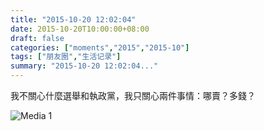 ```yaml
---
title: "2015-10-20 12:02:04"
date: 2015-10-20T10:00:00+08:00
draft: false
categories: ["moments","2015","2015-10"]
tags: ["朋友圈","生活记录"]
summary: "2015-10-20 12:02:04..."
---
```


我不關心什麼選舉和執政黨，我只關心兩件事情：哪賣？多錢？

![Media 1](/Moments/photos/2015-10-20/201510201202040.jpg)

